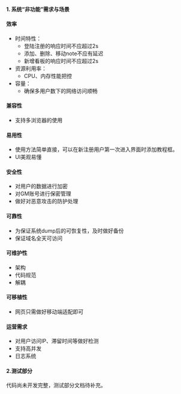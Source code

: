 #### 1. 系统“非功能”需求与场景

#### 效率

- 时间特性：
  - 登陆注册的响应时间不应超过2s
  - 添加、删除、移动note不应有延迟
  - 新增看板的响应时间不应超过2s
- 资源利用率：
  - CPU、内存性能把控
- 容量：
  - 确保多用户数下的网络访问顺畅

#### 兼容性

- 支持多浏览器的使用

#### 易用性

- 使用方法简单直接，可以在新注册用户第一次进入界面时添加教程框。
- UI美观易懂

#### 安全性

- 对用户的数据进行加密
- 对GM账号进行保密管理
- 做好对恶意攻击的防护处理

#### 可靠性

- 为保证系统dump后的可恢复性，及时做好备份
- 保证域名全天可访问

#### 可维护性

- 架构
- 代码规范
- 解耦

#### 可移植性

- 网页只需做好移动端适配即可

#### 运营需求

- 对用户访问IP、滞留时间等做好检测
- 支持高并发
- 日志系统



#### 2.测试部分

代码尚未开发完整，测试部分文档待补充。
